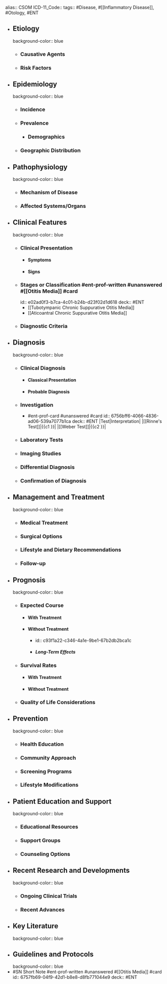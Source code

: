 alias:: CSOM
ICD-11_Code::
tags:: #Disease, #[[Inflammatory Disease]], #Otology, #ENT

- ## Etiology
  background-color:: blue
  - ### Causative Agents
  - ### Risk Factors
- ## Epidemiology
  background-color:: blue
  - ### Incidence
  - ### Prevalence
    - ### Demographics
  - ### Geographic Distribution
- ## Pathophysiology
  background-color:: blue
  - ### Mechanism of Disease
  - ### Affected Systems/Organs
- ## Clinical Features
  background-color:: blue
  - ### Clinical Presentation
    - #### Symptoms
    - #### Signs
  - ### Stages or Classification #ent-prof-written #unanswered #[[Otitis Media]] #card
    id:: e02ad0f3-b7ca-4c01-b24b-d23f02d1d618
    deck:: #ENT
    - [[Tubotympanic Chronic Suppurative Otitis Media]]
    - [[Aticoantral Chronic Suppurative Otitis Media]]
  - ### Diagnostic Criteria
- ## Diagnosis
  background-color:: blue
  - ### Clinical Diagnosis
    - #### Classical Presentation
    - #### Probable Diagnosis
  - ### Investigation
    - #ent-prof-card #unanswered #card
      id:: 6756bff6-4066-4836-ad06-539a7077b1ca
      deck:: #ENT
      |Test|Interpretation|
      |[[Rinne's Test]]|{{c1 }}|
      |[[Weber Test]]|{{c2 }}|
  - ### Laboratory Tests
  - ### Imaging Studies
  - ### Differential Diagnosis
  - ### Confirmation of Diagnosis
- ## Management and Treatment
  background-color:: blue
  - ### Medical Treatment
  - ### Surgical Options
  - ### Lifestyle and Dietary Recommendations
  - ### Follow-up
- ## Prognosis
  background-color:: blue
  - ### Expected Course
    - #### With Treatment
    - #### Without Treatment
      - id:: c93f1a22-c346-4a1e-9be1-67b2db2bca1c
      - ##### Long-Term Effects
  - ### Survival Rates
    - #### With Treatment
    - #### Without Treatment
  - ### Quality of Life Considerations
- ## Prevention
  background-color:: blue
  - ### Health Education
  - ### Community Approach
  - ### Screening Programs
  - ### Lifestyle Modifications
- ## Patient Education and Support
  background-color:: blue
  - ### Educational Resources
  - ### Support Groups
  - ### Counseling Options
- ## Recent Research and Developments
  background-color:: blue
  - ### Ongoing Clinical Trials
  - ### Recent Advances
- ## Key Literature
  background-color:: blue
- ## Guidelines and Protocols
  background-color:: blue
- #SN Short Note #ent-prof-written #unanswered #[[Otitis Media]] #card
  id:: 6757fb69-04f9-42d1-b8e8-d8fb771044e9
  deck:: #ENT
